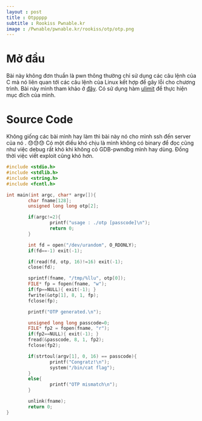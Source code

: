```yaml
---
layout : post 
title : Otppppp 
subtitle : Rookiss Pwnable.kr 
image : /Pwnable/pwnable.kr/rookiss/otp/otp.png 
--- 
```


# Mở đầu
Bài này không đơn thuần là pwn thông thường chỉ sử dụng các câu lệnh của C mà nó liên quan tới các câu lệnh của Linux kết hợp để gây lỗi cho chương trình.
Bài này mình tham khảo ở [đây](https://nickcano.com/pwnables-write-ups-oct17/). Có sử dụng hàm [ulimit](https://ss64.com/bash/ulimit.html) để thực hiện mục
đích của mình. 

# Source Code  
Không giống các bài mình hay làm thì bài này nó cho mình ssh đến server của nó . 😓😓😓 Có một điều khó chịu là mình không có binary để đọc cũng
như việc debug rất khó khi không có GDB-pwndbg mình hay dùng. Đồng thời việc viết exploit cũng khó hơn. 

```C
#include <stdio.h>
#include <stdlib.h>
#include <string.h>
#include <fcntl.h>

int main(int argc, char* argv[]){       
	    char fname[128];
        unsigned long long otp[2];

        if(argc!=2){
                printf("usage : ./otp [passcode]\n");
                return 0;
        }

        int fd = open("/dev/urandom", O_RDONLY);
        if(fd==-1) exit(-1);

        if(read(fd, otp, 16)!=16) exit(-1);
        close(fd);

        sprintf(fname, "/tmp/%llu", otp[0]);
        FILE* fp = fopen(fname, "w");
        if(fp==NULL){ exit(-1); }
        fwrite(&otp[1], 8, 1, fp);
        fclose(fp);

        printf("OTP generated.\n");

        unsigned long long passcode=0;
        FILE* fp2 = fopen(fname, "r");
        if(fp2==NULL){ exit(-1); }
        fread(&passcode, 8, 1, fp2);
        fclose(fp2);

        if(strtoul(argv[1], 0, 16) == passcode){
                printf("Congratz!\n");
                system("/bin/cat flag");
        }
        else{
                printf("OTP mismatch\n");
        }

        unlink(fname);
        return 0;
}
```
